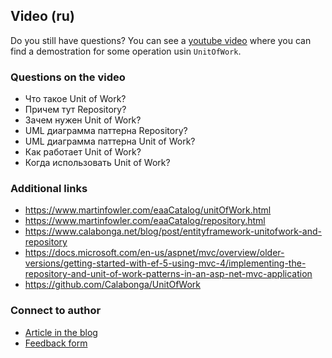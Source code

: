 ## Video (ru)

Do you still have questions? You can see a [youtube video](https://youtu.be/oP_OUiIK4Rc) where you can find a demostration for some operation usin `UnitOfWork`.

### Questions on the video

* Что такое Unit of Work?
* Причем тут Repository?
* Зачем нужен Unit of Work?
* UML диаграмма паттерна Repository?
* UML диаграмма паттерна Unit of Work?
* Как работает Unit of Work?
* Когда использовать Unit of Work?

### Additional links

* https://www.martinfowler.com/eaaCatalog/unitOfWork.html
* https://www.martinfowler.com/eaaCatalog/repository.html
* https://www.calabonga.net/blog/post/entityframework-unitofwork-and-repository
* https://docs.microsoft.com/en-us/aspnet/mvc/overview/older-versions/getting-started-with-ef-5-using-mvc-4/implementing-the-repository-and-unit-of-work-patterns-in-an-asp-net-mvc-application
* https://github.com/Calabonga/UnitOfWork

### Connect to author

* [Article in the blog](https://www.calabonga.net/blog/post/unit-of-work-from-zero-to-hero)
* [Feedback form](https://www.calabonga.net/site/feedback)